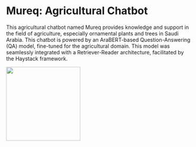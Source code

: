 # Mureq: Agricultural Chatbot

This agricultural chatbot named Mureq provides knowledge and support in the field of agriculture, especially ornamental plants and
 trees in Saudi Arabia. This chatbot is powered by an AraBERT-based Question-Answering
 (QA) model, fine-tuned for the agricultural domain. This model was seamlessly integrated with
 a Retriever-Reader architecture, facilitated by the Haystack framework.

<img src="https://github.com/sajaalsaab/Mureq-Agricultural-Chatbot/blob/main/logo.jpg" width="200" height="200" />



